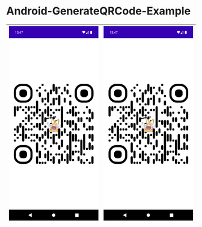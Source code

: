 # Android-GenerateQRCode-Example

![Alt text](Screenshot_1689576466.png) | ![Alt text](Screenshot_1689576466.png)
--- | --- 
